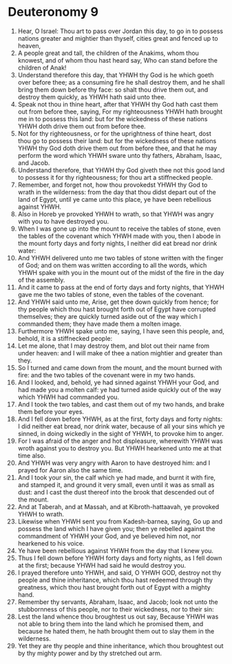 ﻿# Deuteronomy 9
1. Hear, O Israel: Thou art to pass over Jordan this day, to go in to possess nations greater and mightier than thyself, cities great and fenced up to heaven, 
2. A people great and tall, the children of the Anakims, whom thou knowest, and of whom thou hast heard say, Who can stand before the children of Anak! 
3. Understand therefore this day, that YHWH thy God is he which goeth over before thee; as a consuming fire he shall destroy them, and he shall bring them down before thy face: so shalt thou drive them out, and destroy them quickly, as YHWH hath said unto thee. 
4. Speak not thou in thine heart, after that YHWH thy God hath cast them out from before thee, saying, For my righteousness YHWH hath brought me in to possess this land: but for the wickedness of these nations YHWH doth drive them out from before thee. 
5. Not for thy righteousness, or for the uprightness of thine heart, dost thou go to possess their land: but for the wickedness of these nations YHWH thy God doth drive them out from before thee, and that he may perform the word which YHWH sware unto thy fathers, Abraham, Isaac, and Jacob. 
6. Understand therefore, that YHWH thy God giveth thee not this good land to possess it for thy righteousness; for thou art a stiffnecked people. 
7.  Remember, and forget not, how thou provokedst YHWH thy God to wrath in the wilderness: from the day that thou didst depart out of the land of Egypt, until ye came unto this place, ye have been rebellious against YHWH. 
8. Also in Horeb ye provoked YHWH to wrath, so that YHWH was angry with you to have destroyed you. 
9. When I was gone up into the mount to receive the tables of stone, even the tables of the covenant which YHWH made with you, then I abode in the mount forty days and forty nights, I neither did eat bread nor drink water: 
10. And YHWH delivered unto me two tables of stone written with the finger of God; and on them was written according to all the words, which YHWH spake with you in the mount out of the midst of the fire in the day of the assembly. 
11. And it came to pass at the end of forty days and forty nights, that YHWH gave me the two tables of stone, even the tables of the covenant. 
12. And YHWH said unto me, Arise, get thee down quickly from hence; for thy people which thou hast brought forth out of Egypt have corrupted themselves; they are quickly turned aside out of the way which I commanded them; they have made them a molten image. 
13. Furthermore YHWH spake unto me, saying, I have seen this people, and, behold, it is a stiffnecked people: 
14. Let me alone, that I may destroy them, and blot out their name from under heaven: and I will make of thee a nation mightier and greater than they. 
15. So I turned and came down from the mount, and the mount burned with fire: and the two tables of the covenant were in my two hands. 
16. And I looked, and, behold, ye had sinned against YHWH your God, and had made you a molten calf: ye had turned aside quickly out of the way which YHWH had commanded you. 
17. And I took the two tables, and cast them out of my two hands, and brake them before your eyes. 
18. And I fell down before YHWH, as at the first, forty days and forty nights: I did neither eat bread, nor drink water, because of all your sins which ye sinned, in doing wickedly in the sight of YHWH, to provoke him to anger. 
19. For I was afraid of the anger and hot displeasure, wherewith YHWH was wroth against you to destroy you. But YHWH hearkened unto me at that time also. 
20. And YHWH was very angry with Aaron to have destroyed him: and I prayed for Aaron also the same time. 
21. And I took your sin, the calf which ye had made, and burnt it with fire, and stamped it, and ground it very small, even until it was as small as dust: and I cast the dust thereof into the brook that descended out of the mount. 
22. And at Taberah, and at Massah, and at Kibroth-hattaavah, ye provoked YHWH to wrath. 
23. Likewise when YHWH sent you from Kadesh-barnea, saying, Go up and possess the land which I have given you; then ye rebelled against the commandment of YHWH your God, and ye believed him not, nor hearkened to his voice. 
24. Ye have been rebellious against YHWH from the day that I knew you. 
25. Thus I fell down before YHWH forty days and forty nights, as I fell down at the first; because YHWH had said he would destroy you. 
26. I prayed therefore unto YHWH, and said, O YHWH GOD, destroy not thy people and thine inheritance, which thou hast redeemed through thy greatness, which thou hast brought forth out of Egypt with a mighty hand. 
27. Remember thy servants, Abraham, Isaac, and Jacob; look not unto the stubbornness of this people, nor to their wickedness, nor to their sin: 
28. Lest the land whence thou broughtest us out say, Because YHWH was not able to bring them into the land which he promised them, and because he hated them, he hath brought them out to slay them in the wilderness. 
29. Yet they are thy people and thine inheritance, which thou broughtest out by thy mighty power and by thy stretched out arm. 
